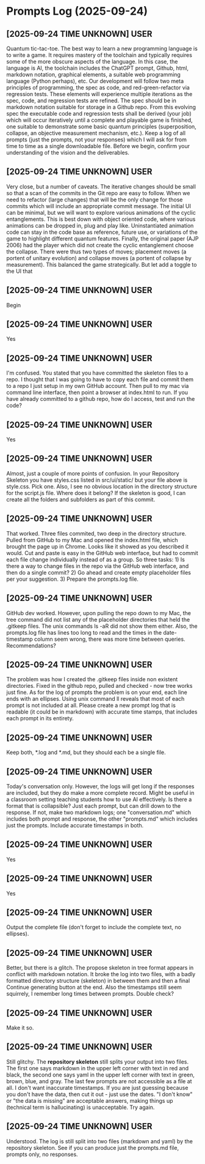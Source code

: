 # Prompts Log (2025-09-24)

## [2025-09-24 TIME UNKNOWN] USER
Quantum tic-tac-toe. The best way to learn a new programming language is to write a game. It requires mastery of the toolchain and typically requires some of the more obscure aspects of the language. In this case, the language is AI, the toolchain includes the ChatGPT prompt, Github, html, markdown notation, graphical elements, a suitable web programming language (Python perhaps), etc. Our development will follow two meta principles of programming, the spec as code, and red-green-refactor via regression tests. These elements will experience multiple iterations as the spec, code, and regression tests are refined. The spec should be in markdown notation suitable for storage in a Github repo. From this evolving spec the executable code and regression tests shall be derived (your job) which will occur iteratively until a complete and playable game is finished, one suitable to demonstrate some basic quantum principles (superposition, collapse, an objective measurement mechanism, etc.). Keep a log of all prompts (just the prompts, not your responses) which I will ask for from time to time as a single downloadable file. Before we begin, confirm your understanding of the vision and the deliverables.

## [2025-09-24 TIME UNKNOWN] USER
Very close, but a number of caveats. The iterative changes should be small so that a scan of the commits in the Git repo are easy to follow. When we need to refactor (large changes) that will be the only change for those commits which will include an appropriate commit message. The initial UI can be minimal, but we will want to explore various animations of the cyclic entanglements. This is best down with object oriented code, where various animations can be dropped in, plug and play like. Uninstantiated animation code can stay in the code base as reference, future use, or variations of the game to highlight different quantum features. Finally, the original paper (AJP 2006) had the player which did not create the cyclic entanglement choose the collapse. There were thus two types of moves; placement moves (a portent of unitary evolution) and collapse moves (a portent of collapse by measurement). This balanced the game strategically. But let add a toggle to the UI that

## [2025-09-24 TIME UNKNOWN] USER
Begin

## [2025-09-24 TIME UNKNOWN] USER
Yes

## [2025-09-24 TIME UNKNOWN] USER
I'm confused. You stated that you have committed the skeleton files to a repo. I thought that I was going to have to copy each file and commit them to a repo I just setup in my own GitHub account. Then pull to my mac via command line interface, then point a browser at index.html to run. If you have already committed to a github repo, how do I access, test and run the code?

## [2025-09-24 TIME UNKNOWN] USER
Yes

## [2025-09-24 TIME UNKNOWN] USER
Almost, just a couple of more points of confusion. In your Repository Skeleton you have styles.css listed in src/ui/static/ but your file above is style.css. Pick one. Also, I see no obvious location in the directory structure for the script.js file. Where does it belong? If the skeleton is good, I can create all the folders and subfolders as part of this commit.

## [2025-09-24 TIME UNKNOWN] USER
That worked. Three files commited, two deep in the directory structure. Pulled from GitHub to my Mac and opened the index.html file, which brought the page up in Chrome. Looks like it showed as you described it would. Cut and paste is easy in the GitHub web interface, but had to commit each file change individually instead of as a group. So three tasks: 1) Is there a way to change files in the repo via the GitHub web interface, and then do a single commit? 2) Go ahead and create empty placeholder files per your suggestion. 3) Prepare the prompts.log file.

## [2025-09-24 TIME UNKNOWN] USER
GitHub dev worked. However, upon pulling the repo down to my Mac, the tree command did not list any of the placeholder directories that held the .gitkeep files. The unix commands ls -aR did not show them either. Also, the prompts.log file has lines too long to read and the times in the date-timestamp column seem wrong, there was more time between queries. Recommendations?

## [2025-09-24 TIME UNKNOWN] USER
The problem was how I created the .gitkeep files inside non existent directories. Fixed in the github repo, pulled and checked - now tree works just fine. As for the log of prompts the problem is on your end, each line ends with an ellipses. Using unix command ll reveals that most of each prompt is not included at all. Please create a new prompt log that is readable (it could be in markdown) with accurate time stamps, that includes each prompt in its entirety.

## [2025-09-24 TIME UNKNOWN] USER
Keep both, *.log and *.md, but they should each be a single file.

## [2025-09-24 TIME UNKNOWN] USER
Today's conversation only. However, the logs will get long if the responses are included, but they do make a more complete record. Might be useful in a classroom setting teaching students how to use AI effectively. Is there a format that is collapsible? Just each prompt, but can drill down to the response. If not, make two markdown logs; one "conversation.md" which includes both prompt and response, the other "prompts.md" which includes just the prompts. Include accurate timestamps in both.

## [2025-09-24 TIME UNKNOWN] USER
Yes

## [2025-09-24 TIME UNKNOWN] USER
Yes

## [2025-09-24 TIME UNKNOWN] USER
Output the complete file (don't forget to include the complete text, no ellipses).

## [2025-09-24 TIME UNKNOWN] USER
Better, but there is a glitch. The propose skeleton in tree format appears in conflict with markdown notation. It broke the log into two files, with a badly formatted directory structure (skeleton) in between them and then a final Continue generating button at the end. Also the timestamps still seem squirrely, I remember long times between prompts. Double check?

## [2025-09-24 TIME UNKNOWN] USER
Make it so.

## [2025-09-24 TIME UNKNOWN] USER
Still glitchy. The **repository skeleton** still splits your output into two files. The first one says markdown in the upper left corner with text in red and black, the second one says yaml in the upper left corner with text in green, brown, blue, and gray. The last few prompts are not accessible as a file at all. I don't want inaccurate timestamps. If you are just guessing because you don't have the data, then cut it out - just use the dates. "I don't know" or "the data is missing" are acceptable answers, making things up (technical term is hallucinating) is unacceptable. Try again.

## [2025-09-24 TIME UNKNOWN] USER
Understood. The log is still split into two files (markdown and yaml) by the repository skeleton. See if you can produce just the prompts.md file, prompts only, no responses.
